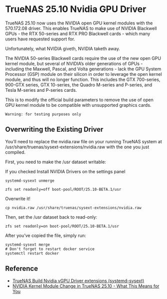 # TrueNAS 25.10 Nvidia GPU Driver

TrueNAS 25.10 now uses the NVIDIA open GPU kernel modules with the 570.172.08 driver. This enables TrueNAS to make use of NVIDIA Blackwell GPUs - the RTX 50-series and RTX PRO Blackwell cards - which many users have requested support for.

Unfortunately, what NVIDIA giveth, NVIDIA taketh away.

The NVIDIA 50-series Blackwell cards require the use of the new open GPU kernel module, but several of NVIDIA’s older generations of GPUs - including the Maxwell, Pascal, and Volta generations - lack the GPU System Processor (GSP) module on their silicon in order to leverage the open kernel module, and thus will no longer function. This includes the GTX 700-series, 900-GTX series, GTX 10-series, the Quadro M-series and P-series, and Tesla M-series and P-series cards.

This is to modify the official build parameters to remove the use of open GPU kernel module to be compatible with unsupported graphics cards.

`Warning: for testing purposes only`

## Overwriting the Existing Driver

You’ll need to replace the nvidia.raw file on your running TrueNAS system at /usr/share/truenas/sysext-extensions/nvidia.raw with the one you just compiled.

First, you need to make the /usr dataset writable:

If you checked Install NVIDIA Drivers on the settings panel

```shell
systemd-sysext unmerge
```

```shell
zfs set readonly=off boot-pool/ROOT/25.10-BETA.1/usr
```

Overwrite it!

```shell
cp nvidia.raw /usr/share/truenas/sysext-extensions/nvidia.raw
```

Then, set the /usr dataset back to read-only:

```shell
zfs set readonly=on boot-pool/ROOT/25.10-BETA.1/usr
```

After you’ve copied the file, simply run:

```shell
systemd-sysext merge
# Don't forget to restart docker service
systemctl restart docker
```

## Reference

- [TrueNAS Build Nvidia vGPU Driver extensions (systemd-sysext)](https://www.homelabproject.cc/posts/truenas/truenas-build-nvidia-vgpu-driver-extensions-systemd-sysext/)
- [NVIDIA Kernel Module Change in TrueNAS 25.10 - What This Means for You](https://forums.truenas.com/t/nvidia-kernel-module-change-in-truenas-25-10-what-this-means-for-you)
